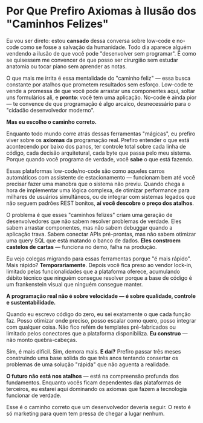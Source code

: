 # Por Que Prefiro Axiomas à Ilusão dos "Caminhos Felizes"

Eu vou ser direto: estou **cansado** dessa conversa sobre low-code e no-code como se fosse a salvação da humanidade. Todo dia aparece alguém vendendo a ilusão de que você pode "desenvolver sem programar". É como se quisessem me convencer de que posso ser cirurgião sem estudar anatomia ou tocar piano sem aprender as notas.

O que mais me irrita é essa mentalidade do "caminho feliz" — essa busca constante por atalhos que prometem resultados sem esforço. Low-code te vende a promessa de que você pode arrastar uns componentes aqui, soltar uns formulários ali, e **pronto**: você tem uma aplicação. No-code é ainda pior — te convence de que programação é algo arcaico, desnecessário para o "cidadão desenvolvedor moderno".

**Mas eu escolho o caminho correto.**

Enquanto todo mundo corre atrás dessas ferramentas "mágicas", eu prefiro viver sobre os **axiomas** da programação real. Prefiro entender o que está acontecendo por baixo dos panos, ter controle total sobre cada linha de código, cada decisão arquitetural, cada byte que passa pelo meu sistema. Porque quando você programa de verdade, você **sabe** o que está fazendo.

Essas plataformas low-code/no-code são como aqueles carros automáticos com assistente de estacionamento — funcionam bem até você precisar fazer uma manobra que o sistema não previu. Quando chega a hora de implementar uma lógica complexa, de otimizar performance para milhares de usuários simultâneos, ou de integrar com sistemas legados que não seguem padrões REST bonitos, **aí você descobre o preço dos atalhos**.

O problema é que esses "caminhos felizes" criam uma geração de desenvolvedores que não sabem resolver problemas de verdade. Eles sabem arrastar componentes, mas não sabem debuggar quando a aplicação trava. Sabem conectar APIs pré-prontas, mas não sabem otimizar uma query SQL que está matando o banco de dados. **Eles constroem castelos de cartas** — funciona no demo, falha na produção.

Eu vejo colegas migrando para essas ferramentas porque "é mais rápido". Mais rápido? **Temporariamente**. Depois você fica preso ao vendor lock-in, limitado pelas funcionalidades que a plataforma oferece, acumulando débito técnico que ninguém consegue resolver porque a base de código é um frankenstein visual que ninguém consegue manter.

**A programação real não é sobre velocidade — é sobre qualidade, controle e sustentabilidade.**

Quando eu escrevo código do zero, eu sei exatamente o que cada função faz. Posso otimizar onde preciso, posso escalar como quero, posso integrar com qualquer coisa. Não fico refém de templates pré-fabricados ou limitado pelos conectores que a plataforma disponibiliza. **Eu construo** — não monto quebra-cabeças.

Sim, é mais difícil. Sim, demora mais. **E daí?** Prefiro passar três meses construindo uma base sólida do que três anos tentando consertar os problemas de uma solução "rápida" que não aguenta a realidade.

**O futuro não está nos atalhos** — está na compreensão profunda dos fundamentos. Enquanto vocês ficam dependentes das plataformas de terceiros, eu estarei aqui dominando os axiomas que fazem a tecnologia funcionar de verdade.

Esse é o caminho correto que um desenvolvedor deveria seguir. O resto é só marketing para quem tem pressa de chegar a lugar nenhum.